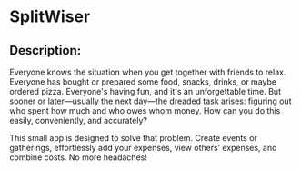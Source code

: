 # SplitWiser

## Description:
Everyone knows the situation when you get together with friends to relax. Everyone has bought or prepared some food, snacks, drinks, or maybe ordered pizza. Everyone's having fun, and it's an unforgettable time. But sooner or later—usually the next day—the dreaded task arises: figuring out who spent how much and who owes whom money. How can you do this easily, conveniently, and accurately?

This small app is designed to solve that problem. Create events or gatherings, effortlessly add your expenses, view others’ expenses, and combine costs. No more headaches!
